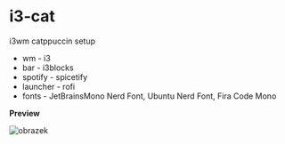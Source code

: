 # i3-cat
i3wm catppuccin setup
* wm - i3
* bar - i3blocks
* spotify - spicetify 
* launcher - rofi
* fonts - JetBrainsMono Nerd Font, Ubuntu Nerd Font, Fira Code Mono

**Preview**

![obrazek](https://user-images.githubusercontent.com/126676125/235241915-0e67b406-dfc5-4e5f-af87-2f63815c374b.png)
